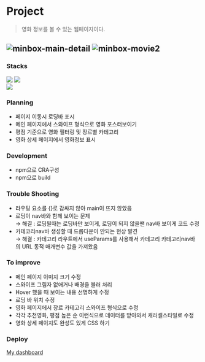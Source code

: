 # Project

> 영화 정보를 볼 수 있는 웹페이지이다.

![minbox-main-detail](https://github.com/seongm2n/react-movie/assets/62044613/9f38fc68-64d3-4f57-9bd9-0fdeb7ab0a25)
![minbox-movie2](https://github.com/seongm2n/react-movie/assets/62044613/6d7c074a-bb82-41ab-8c45-99591ae6efb7)
---


### Stacks

<p>
<img src="https://img.shields.io/badge/Code-React-informational?style=flat&logo=react&color=61DAFB">
<img src="https://img.shields.io/badge/Style-Styled--Components-informational?style=flat&logo=styled-components&color=CC6699">
<br>

<img src="https://img.shields.io/badge/Tool-Visual Studio Code-informational?style=flat&logo=visualstudiocode&color=007ACC">
</p>

### Planning

- 페이지 이동시 로딩바 표시
- 메인 페이지에서 스와이프 형식으로 영화 포스터보이기
- 평점 기준으로 영화 필터링 및 장르별 카테고리
- 영화 상세 페이지에서 영화정보 표시

### Development

- npm으로 CRA구성
- npm으로 build

### Trouble Shooting

- 라우팅 요소를 {}로 감싸지 않아 main이 뜨지 않았음
- 로딩이 nav바와 함께 보이는 문제  
   → 해결 : 로딩될때는 로딩바만 보이게, 로딩이 되지 않을땐 nav바 보이게 코드 수정
- 카테코리nav바 생성할 때 드롭다운이 안되는 현상 발견  
   → 해결 : 카테고리 라우트에서 useParams를 사용해서 카테고리 카테고리nav바의 URL 동적 매개변수 값을 가져왔음

### To improve

- 메인 페이지 이미지 크기 수정
- 스와이프 그림자 없애거나 배경을 블러 처리
- Hover 했을 때 보이는 내용 선명하게 수정
- 로딩 바 위치 수정
- 영화 페이지에서 장르 카테고리 스와이프 형식으로 수정
- 각각 추천영화, 평점 높은 순 이런식으로 데이터를 받아와서 캐러셀스타일로 수정
- 영화 상세 페이지도 완성도 있게 CSS 하기

### Deploy

[My dashboard](https://seongm2n.github.io/react-movie)
